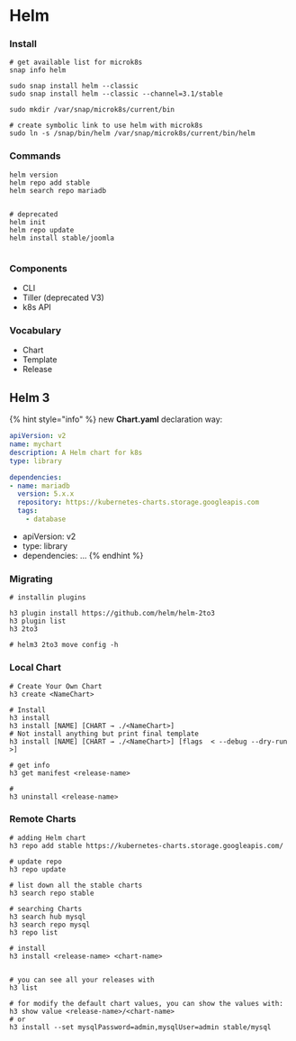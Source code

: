 # Helm

### Install

```text
# get available list for microk8s
snap info helm

sudo snap install helm --classic
sudo snap install helm --classic --channel=3.1/stable

sudo mkdir /var/snap/microk8s/current/bin

# create symbolic link to use helm with microk8s
sudo ln -s /snap/bin/helm /var/snap/microk8s/current/bin/helm

```

### Commands

```text
helm version
helm repo add stable 
helm search repo mariadb


# deprecated
helm init
helm repo update
helm install stable/joomla


```

### Components

* CLI
* Tiller \(deprecated V3\)
* k8s API

### Vocabulary

* Chart
* Template
* Release

## Helm 3

{% hint style="info" %}
new **Chart.yaml** declaration way:

```yaml
apiVersion: v2
name: mychart
description: A Helm chart for k8s
type: library

dependencies:
- name: mariadb
  version: 5.x.x
  repository: https://kubernetes-charts.storage.googleapis.com
  tags:
    - database

```

* apiVersion: v2
* type: library
* dependencies: ...
{% endhint %}

### Migrating

```text
# installin plugins

h3 plugin install https://github.com/helm/helm-2to3
h3 plugin list
h3 2to3

# helm3 2to3 move config -h

```

### Local Chart

```text
# Create Your Own Chart
h3 create <NameChart>

# Install 
h3 install 
h3 install [NAME] [CHART → ./<NameChart>]
# Not install anything but print final template
h3 install [NAME] [CHART → ./<NameChart>] [flags  < --debug --dry-run >]

# get info
h3 get manifest <release-name>

# 
h3 uninstall <release-name>
```

### Remote Charts

```text
# adding Helm chart
h3 repo add stable https://kubernetes-charts.storage.googleapis.com/

# update repo
h3 repo update

# list down all the stable charts
h3 search repo stable

# searching Charts
h3 search hub mysql
h3 search repo mysql
h3 repo list

# install
h3 install <release-name> <chart-name>


# you can see all your releases with
h3 list

# for modify the default chart values, you can show the values with:
h3 show value <release-name>/<chart-name>
# or
h3 install --set mysqlPassword=admin,mysqlUser=admin stable/mysql
```









